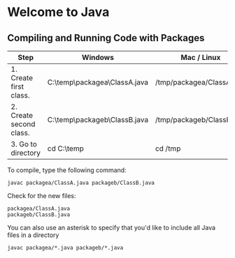 # Welcome to Java

## Compiling and Running Code with Packages

| Step | Windows | Mac / Linux |
| ---- | ------- | ----------- |
| 1. Create first class. | C:\temp\packagea\ClassA.java | /tmp/packagea/ClassA.java |
| 2. Create second class. | C:\temp\packageb\ClassB.java | /tmp/packageb/ClassB.java |
| 3. Go to directory | cd C:\temp | cd /tmp |

To compile, type the following command:

```
javac packagea/ClassA.java packageb/ClassB.java
```

Check for the new files:

```
packagea/ClassA.java
packageb/ClassB.java
```

You can also use an asterisk to specify that you'd like to include all Java files in a directory

```
javac packagea/*.java packageb/*.java
```

